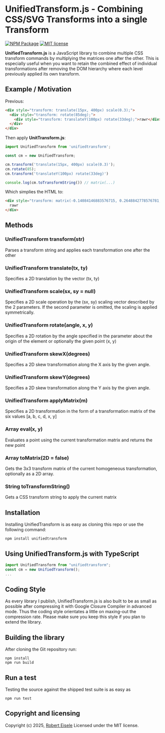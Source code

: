 # UnifiedTransform.js - Combining CSS/SVG Transforms into a single Transform

[![NPM Package](https://img.shields.io/npm/v/unifiedtransform.svg?style=flat)](https://npmjs.org/package/unifiedtransform "View this project on npm")
[![MIT license](http://img.shields.io/badge/license-MIT-brightgreen.svg)](http://opensource.org/licenses/MIT)

**UnifiedTransform.js** is a JavaScript library to combine multiple CSS transform commands by multiplying the matrices one after the other. This is especially useful when you want to retain the combined effect of individual transformations after removing the DOM hierarchy where each level previously applied its own transform.

## Example / Motivation

Previous:

```html
<div style="transform: translate(15px, 400px) scale(0.3);">
  <div style="transform: rotate(85deg);">
    <div style="transform: translateY(100px) rotate(33deg);">rawr</div>
  </div>
</div>
```

Then apply **UnitTransform.js**:

```js
import UnifiedTransform from 'unifiedtransform';

const cm = new UnifiedTransform;

cm.transform('translate(15px, 400px) scale(0.3)');
cm.rotate(85);
cm.transform('translateY(100px) rotate(33deg)')

console.log(cm.toTransformString()) // matrix(...)
```

Which simplies the HTML to:

```html
<div style="transform: matrix(-0.14084146883576715, 0.2648842778576781, -0.2648842778576781, -0.14084146883576715, -14.885840942752367, 402.61467228242975);">
  rawr
</div>
```

## Methods

### UnifiedTransform transform(str)

Parses a transform string and applies each transformation one after the other

### UnifiedTransform translate(tx, ty)

Specifies a 2D translation by the vector (tx, ty)

### UnifiedTransform scale(sx, sy = null)

Specifies a 2D scale operation by the (sx, sy) scaling vector described by the 2 parameters. If the second parameter is omitted, the scaling is applied symmetrically. 

### UnifiedTransform rotate(angle, x, y)

Specifies a 2D rotation by the angle specified in the parameter about the origin of the element or optionally the given point (x, y)

### UnifiedTransform skewX(degrees)

Specifies a 2D skew transformation along the X axis by the given angle.

### UnifiedTransform skewY(degrees)

Specifies a 2D skew transformation along the Y axis by the given angle.

### UnifiedTransform applyMatrix(m)

Specifies a 2D transformation in the form of a transformation matrix of the six values [a, b, c, d, x, y]

### Array eval(x, y)

Evaluates a point using the current transformation matrix and returns the new point

### Array toMatrix(2D = false)

Gets the 3x3 transform matrix of the current homogeneous transformation, optionally as a 2D array.

### String toTransformString()

Gets a CSS transform string to apply the current matrix


## Installation

Installing UnifiedTransform is as easy as cloning this repo or use the following command:

```
npm install unifiedtransform
```

## Using UnifiedTransform.js with TypeScript

```js
import UnifiedTransform from "unifiedtransform";
const cm = new UnifiedTransform();
...
```



## Coding Style

As every library I publish, UnifiedTransform.js is also built to be as small as possible after compressing it with Google Closure Compiler in advanced mode. Thus the coding style orientates a little on maxing-out the compression rate. Please make sure you keep this style if you plan to extend the library.

## Building the library

After cloning the Git repository run:

```
npm install
npm run build
```

## Run a test

Testing the source against the shipped test suite is as easy as

```
npm run test
```

## Copyright and licensing

Copyright (c) 2025, [Robert Eisele](https://raw.org/)
Licensed under the MIT license.
